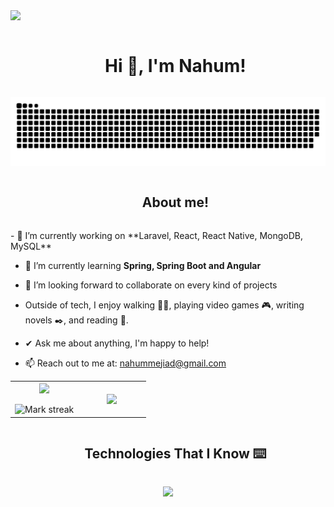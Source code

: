 <!--horizontal divider(gradiant)-->
<img src="https://user-images.githubusercontent.com/73097560/115834477-dbab4500-a447-11eb-908a-139a6edaec5c.gif">
<!--h1 without bottom border-->
<div id="user-content-toc">
  <ul align="center">
    <summary><h1 style="display: inline-block">Hi 👋, I'm Nahum!</h1></summary>
  </ul>
</div>
<!--- snake -->
<div align="center">
  <img  src="https://github.com/1999AZZAR/1999AZZAR/blob/readme/resources/grid-snake.svg"
       alt="snake" /></a>
</div>
<!--h2 without bottom border-->
<div id="user-content-toc">
  <ul align="center">
    <summary><h2 style="display: inline-block">About me!</h2></summary>
  </ul>
</div
<!--Intro start-->
- 🔭 I’m currently working on **Laravel, React, React Native, MongoDB, MySQL**

- 🌱 I’m currently learning **Spring, Spring Boot and Angular**

- 👯 I’m looking forward to collaborate on every kind of projects

- Outside of tech, I enjoy walking 🚶‍♂️, playing video games 🎮, writing novels ✒️, and reading 📖.

- ✔ Ask me about anything, I'm happy to help!

- 📫 Reach out to me at: <a href="nahummejiad@gmail.com">nahummejiad@gmail.com</a>
<!--Intro end-->
<!--- stats & Trophy (start) -->
<p align="center">
  <!--- stats (start) -->
<table align="center">
<tr border="none">
<td width="50%" align="center">
  
  <img  align="center"  src="https://github-readme-stats.vercel.app/api?username=NahumMejia&theme=dark&show_icons=true&count_private=true" />
  <br></br>
  <img  title="🔥 Get streak stats for your profile at git.io/streak-stats" alt="Mark streak" src="https://nirzak-streak-stats.vercel.app?user=NahumMejia&theme=dark" /> 
</td>

<td width="50%" align="center">
  <img  align="center"  src="https://github-readme-stats.anuraghazra1.vercel.app/api/top-langs/?username=NahumMejia&theme=dark&hide_border=false&no-bg=true&no-frame=true&langs_count=7"/>
  </td>
</tr>
</table>
</p>

<!--- stats (end) -->
<!--h1 without bottom border-->
<div id="user-content-toc">
  <ul align="center">
    <summary><h2 style="display: inline-block"> Technologies That I Know ⌨️ </h2></summary>
  </ul>
</div>
<!--tech stack icons-->
<p align="center">
  <a href="https://skillicons.dev">
    <img src="https://skillicons.dev/icons?i=laravel,react,tailwind,mysql,sqlite,js,ts,git,figma,cpp&perline=14" />
  </a>
</p>
<!--end tech stack icons-->
<!-- Connect with me -->
